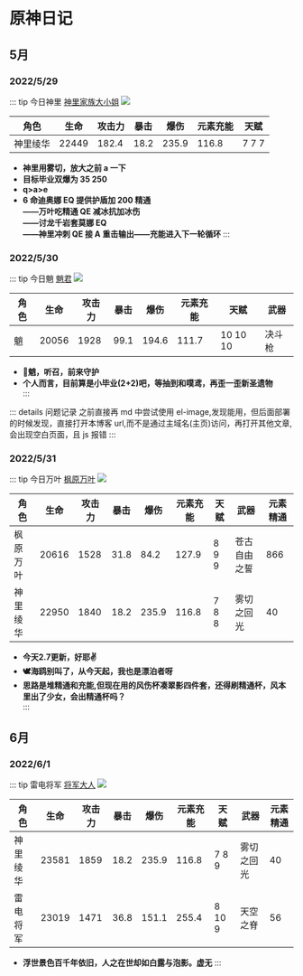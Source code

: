 # 原神日记

## 5月
### 2022/5/29

::: tip 今日神里
[神里家族大小姐](https://images8.alphacoders.com/115/thumb-1920-1159268.jpg)
<image src="https://images8.alphacoders.com/115/thumb-1920-1159268.jpg"></image>

| 角色     | 生命  | 攻击力 | 暴击 | 爆伤  | 元素充能 | 天赋  |
| -------- | ----- | ------ | ---- | ----- | -------- | ----- |
| 神里绫华 | 22449 | 182.4  | 18.2 | 235.9 | 116.8    | 7 7 7 |

- <b>神里用雾切，放大之前 a 一下</b>
- <b>目标毕业双爆为 35 250</b>
- <b>q>a>e</b>
- <b> 6 命迪奥娜 EQ 提供护盾加 200 精通<br/>——万叶吃精通 QE 减冰抗加冰伤<br/>——讨龙千岩套莫娜 EQ<br/>——神里冲刺 QE 接 A 重击输出——充能进入下一轮循环</b>
  :::

### 2022/5/30

::: tip 今日魈
[魈君](https://images3.alphacoders.com/112/thumb-1920-1126757.jpg)
<image src="https://images3.alphacoders.com/112/thumb-1920-1126757.jpg"></image>

| 角色 | 生命  | 攻击力 | 暴击 | 爆伤  | 元素充能 | 天赋     | 武器   |
| ---- | ----- | ------ | ---- | ----- | -------- | -------- | ------ |
| 魈   | 20056 | 1928   | 99.1 | 194.6 | 111.7    | 10 10 10 | 决斗枪 |

- <b>:ghost:魈，听召，前来守护</b>
- <b>个人而言，目前算是小毕业(2+2)吧，等抽到和噗鸢，再歪一歪新圣遗物</b>  
  :::

::: details 问题记录
之前直接再 md 中尝试使用 el-image,发现能用，但后面部署的时候发现，直接打开本博客 url,而不是通过主域名(主页)访问，再打开其他文章,会出现空白页面，且 js 报错
:::

### 2022/5/31

::: tip 今日万叶
[枫原万叶](https://images4.alphacoders.com/115/thumb-1920-1153008.jpg)
<image src="https://images4.alphacoders.com/115/thumb-1920-1153008.jpg"></image>

| 角色     | 生命  | 攻击力 | 暴击 | 爆伤  | 元素充能 | 天赋  | 武器         | 元素精通 |
| -------- | ----- | ------ | ---- | ----- | -------- | ----- | ------------ | -------- |
| 枫原万叶 | 20616 | 1528   | 31.8 | 84.2  | 127.9    | 8 9 9 | 苍古自由之誓 | 866      |
| 神里绫华 | 22950 | 1840   | 18.2 | 235.9 | 116.8    | 7 8 8 | 雾切之回光   | 40       |

- <b>今天2.7更新，好耶:v:</b>
- <b>:dove:海鸥别叫了，从今天起，我也是漂泊者呀</b>
- <b>思路是堆精通和充能,但现在用的风伤杯凑翠影四件套，还得刷精通杯，风本里出了少女，会出精通杯吗？</b>  
  :::


## 6月

### 2022/6/1

  ::: tip 雷电将军
[将军大人](https://images6.alphacoders.com/116/thumb-1920-1165710.jpg)
<image src="https://images6.alphacoders.com/116/thumb-1920-1165710.jpg"></image>

| 角色     | 生命  | 攻击力 | 暴击 | 爆伤  | 元素充能 | 天赋  | 武器         | 元素精通 |
| -------- | ----- | ------ | ---- | ----- | -------- | ----- | ------------ | -------- |
| 神里绫华 | 23581 | 1859   | 18.2 | 235.9 | 116.8    | 7 8 9 | 雾切之回光   | 40       |
| 雷电将军 | 23019  | 1471   | 36.8 | 151.1 | 255.4    | 8 10 9 | 天空之脊   | 56       |

- <b>浮世景色百千年依旧，人之在世却如白露与泡影。虚无</b>
  :::


 
